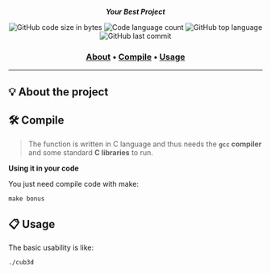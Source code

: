 <p align="center">
	<b><i>Your Best Project</i></b><br>
</p>

<p align="center">
	<img alt="GitHub code size in bytes" src="https://img.shields.io/github/languages/code-size/PauloDavi/42sp-cub3d?color=lightblue" />
	<img alt="Code language count" src="https://img.shields.io/github/languages/count/PauloDavi/42sp-cub3d?color=yellow" />
	<img alt="GitHub top language" src="https://img.shields.io/github/languages/top/PauloDavi/42sp-cub3d?color=blue" />
	<img alt="GitHub last commit" src="https://img.shields.io/github/last-commit/PauloDavi/42sp-cub3d?color=green" />
</p>

<h3 align="center">
	<a href="#-about-the-project">About</a>
	<span> • </span>
	<a href="#%EF%B8%8F-compile">Compile</a>
	<span> • </span>
	<a href="#-usage">Usage</a>
</h3>

---

## 💡 About the project


## 🛠️ Compile

> The function is written in C language and thus needs the **`gcc` compiler** and some standard **C libraries** to run.

**Using it in your code**

You just need compile code with make:

```shell
make bonus
```

## 📋 Usage

The basic usability is like:

```bash
./cub3d
```
